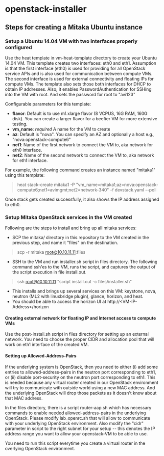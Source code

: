# openstack-installer

## Steps for creating a Mitaka Ubuntu instance

### Setup a Ubuntu 14.04 VM with two interfaces properly configured

Use the heat template in vm-heat-template directory to create your Ubuntu 14.04 VM. This template creates two interfaces: eth0 and eth1. Assumption is that the first interface (eth0) is used for providing for all OpenStack service APIs and is also used for communication between compute VMs. The second interface is used for external connectivity and floating IPs for compute VMs. The template also sets those  both interfaces for DHCP to obtain IP addresses. Also, it enables PasswordAuthentication for SSHing into the VM with root. And sets the password for root to "avi123"

Configurable parameters for this template:
  - **flavor**: Default is to use m1.xlarge flavor (8 VCPUS, 16G RAM, 160G disk). You can create a larger flavor for a beefier VM for more extensive testing.
  - **vm_name**: *required* A name for the VM to create
  - **az**: Default is "nova". You can specify an AZ and optionally a host e.g., "nova:openstack-compute6"
  - **net1**: Name of the first network to connect the VM to, aka network for eth0 interface.
  - **net2**: Name of the second network to connect the VM to, aka network for eth1 interface.

For example, the following command creates an instance named "mitaka1" using this template:
   > heat stack-create mitaka1 -P "vm_name=mitaka1;az=nova:openstack-compute6;net1=avimgmt;net2=network-340" -f devstack.yaml --poll

Once stack gets created successfully, it also shows the IP address assigned to eth0.

### Setup Mitaka OpenStack services in the VM created

Following are the steps to install and bring up all mitaka services:
  - SCP the mitaka/ directory in this repository to the VM created in the previous step, and name it "files" on the destination.
 
  > scp -r mitaka root@10.10.11.11:files
  - SSH to the VM and run installer.sh script in files directory. The following command ssh'es to the VM, runs the script, and captures the output of the script execution in file install.out.

  > ssh root@10.10.11.11 "script install.out -c files/installer.sh"
  - This installs and brings up several services on this VM: keystone, nova, neutron (ML2 with linuxbridge plugin), glance, horizon, and heat.
  - You should be able to access the horizon UI at http://\<VM-IP-Address\>/horizon
  
#### Creating external network for floating IP and Internet access to compute VMs

Use the post-install.sh script in files directory for setting up an external network. You need to choose the proper CIDR and allocation pool that will work on eth1 interface of the created VM.

#### Setting up Allowed-Address-Pairs

If the underlying system is OpenStack, then you need to either (i) add some entries to allowed-address-pairs in the neutron port corresponding to eth1, or (ii) disable port-security on the neutron port corresponding to eth1. This is needed because any virtual router created in our OpenStack environment will try to communicate with outside world using a new MAC address. And the underlying OpenStack will drop those packets as it doesn't know about that MAC address.

In the files directory, there is a script router-aap.sh which has necessary commands to enable needed allowed-address-pairs in the underlying OpenStack. Please modify lab_openrc.sh that will allow to communicate with your underlying OpenStack environment. Also modify the "cidr" parameter in script to the right subnet for your setup -- this denotes the IP address range you want to allow your openstack-VM to be able to use.

You need to run this script everytime you create a virtual router in the overlying OpenStack environment.
